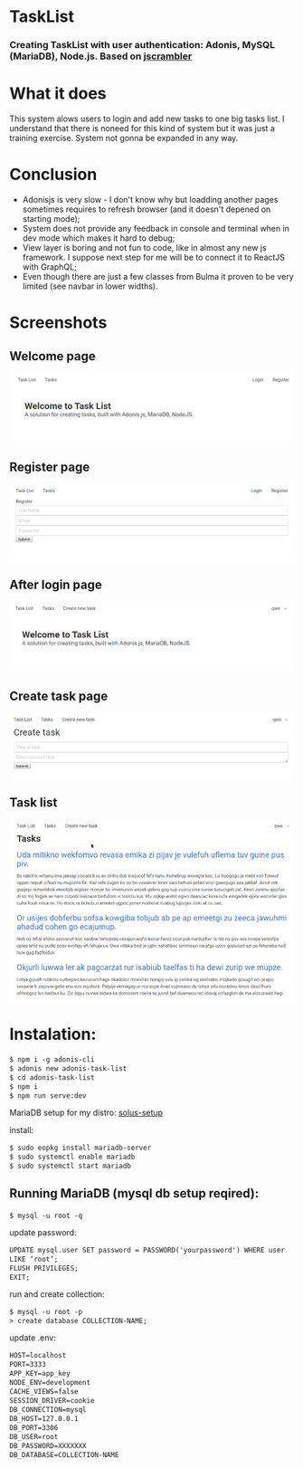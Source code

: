 # TaskList

### Creating TaskList with user authentication: Adonis, MySQL (MariaDB), Node.js. Based on [jscrambler](https://blog.jscrambler.com/build-a-task-list-with-authentication-using-sql-node-js-and-adonis-part-1)

# What it does
This system alows users to login and add new tasks to one big tasks list. I understand that there is noneed for this kind of system but it was just a training exercise. System not gonna be expanded in any way. 

# Conclusion

* Adonisjs is very slow - I don't know why but loadding another pages sometimes requires to refresh browser (and it doesn't depened on starting mode);
* System does not provide any feedback in console and terminal when in dev mode which makes it hard to debug;
* View layer is boring and not fun to code, like in almost any new js framework. I suppose next step for me will be to connect it to ReactJS with GraphQL;
* Even though there are just a few classes from Bulma it proven to be very limited (see navbar in lower widths).


# Screenshots
## Welcome page
![welcome page](./public/screenshots/welcome.png)

## Register page
![register page](./public/screenshots/register.png)

## After login page
![After login page](./public/screenshots/afterlogin.png)

## Create task page
![Create task page](./public/screenshots/createtask.png)

## Task list
![Task list page](./public/screenshots/tasklist.png)

# Instalation:
```
$ npm i -g adonis-cli
$ adonis new adonis-task-list
$ cd adonis-task-list
$ npm i
$ npm run serve:dev
```

MariaDB setup for my distro: [solus-setup](https://www.stuartellis.name/articles/solus-setup/#installing-mariadb)

install:

```
$ sudo eopkg install mariadb-server
$ sudo systemctl enable mariadb
$ sudo systemctl start mariadb
```

## Running MariaDB (mysql db setup reqired):

```
$ mysql -u root -q
```

update password:

```
UPDATE mysql.user SET password = PASSWORD('yourpassword') WHERE user
LIKE ‘root’;
FLUSH PRIVILEGES;
EXIT;
```

run and create collection:

```
$ mysql -u root -p
> create database COLLECTION-NAME;
```

update .env:

```
HOST=localhost
PORT=3333
APP_KEY=app_key
NODE_ENV=development
CACHE_VIEWS=false
SESSION_DRIVER=cookie
DB_CONNECTION=mysql
DB_HOST=127.0.0.1
DB_PORT=3306
DB_USER=root
DB_PASSWORD=XXXXXXX
DB_DATABASE=COLLECTION-NAME
```